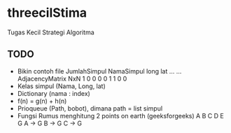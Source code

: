 # threecilStima
Tugas Kecil Strategi Algoritma

## TODO

- Bikin contoh file
JumlahSimpul
NamaSimpul long lat
...
...
AdjacencyMatrix NxN
1 0 0
0 0 1
1 0 0
- Kelas simpul (Nama, Long, lat)
- Dictionary (nama : index)
- f(n) = g(n) + h(n)
- Prioqueue (Path, bobot), dimana path = list simpul
- Fungsi Rumus menghitung 2 points on earth (geeksforgeeks)
A B C D E G
A -> G
B -> G
C -> G
